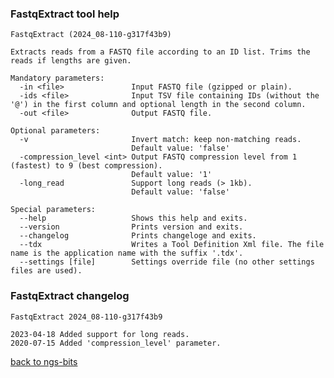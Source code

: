 ### FastqExtract tool help
	FastqExtract (2024_08-110-g317f43b9)
	
	Extracts reads from a FASTQ file according to an ID list. Trims the reads if lengths are given.
	
	Mandatory parameters:
	  -in <file>               Input FASTQ file (gzipped or plain).
	  -ids <file>              Input TSV file containing IDs (without the '@') in the first column and optional length in the second column.
	  -out <file>              Output FASTQ file.
	
	Optional parameters:
	  -v                       Invert match: keep non-matching reads.
	                           Default value: 'false'
	  -compression_level <int> Output FASTQ compression level from 1 (fastest) to 9 (best compression).
	                           Default value: '1'
	  -long_read               Support long reads (> 1kb).
	                           Default value: 'false'
	
	Special parameters:
	  --help                   Shows this help and exits.
	  --version                Prints version and exits.
	  --changelog              Prints changeloge and exits.
	  --tdx                    Writes a Tool Definition Xml file. The file name is the application name with the suffix '.tdx'.
	  --settings [file]        Settings override file (no other settings files are used).
	
### FastqExtract changelog
	FastqExtract 2024_08-110-g317f43b9
	
	2023-04-18 Added support for long reads.
	2020-07-15 Added 'compression_level' parameter.
[back to ngs-bits](https://github.com/imgag/ngs-bits)